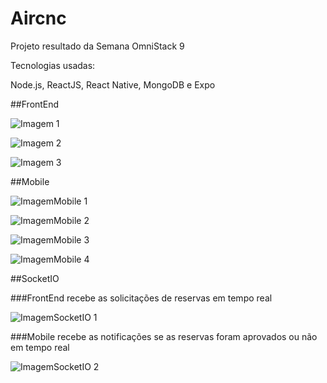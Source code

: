 # Aircnc
Projeto resultado da Semana OmniStack 9

Tecnologias usadas:

Node.js, ReactJS, React Native, MongoDB e Expo

##FrontEnd

![Imagem 1](https://user-images.githubusercontent.com/39282775/66722120-23c3c300-ede0-11e9-80c6-46a098bfdb20.png)

![Imagem 2](https://user-images.githubusercontent.com/39282775/66722137-638aaa80-ede0-11e9-9673-2edbeb86f58b.png)

![Imagem 3](https://user-images.githubusercontent.com/39282775/66722149-84530000-ede0-11e9-93a8-b7a801260524.png)

##Mobile

![ImagemMobile 1](https://user-images.githubusercontent.com/39282775/66722161-97fe6680-ede0-11e9-9718-79d9a1766467.png)

![ImagemMobile 2](https://user-images.githubusercontent.com/39282775/66722171-b19fae00-ede0-11e9-96c0-d7cd607cebe2.png)

![ImagemMobile 3](https://user-images.githubusercontent.com/39282775/66722177-bebc9d00-ede0-11e9-9341-e40b4ca40096.png)

![ImagemMobile 4](https://user-images.githubusercontent.com/39282775/66722182-cd0ab900-ede0-11e9-91ea-2c8bb58c23cd.png)

##SocketIO

###FrontEnd recebe as solicitações de reservas em tempo real

![ImagemSocketIO 1](https://user-images.githubusercontent.com/39282775/66722190-f0356880-ede0-11e9-8d1a-caf3526e3dd2.png)

###Mobile recebe as notificações se as reservas foram aprovados ou não em tempo real

![ImagemSocketIO 2](https://user-images.githubusercontent.com/39282775/66722218-4a362e00-ede1-11e9-90b3-5dfb198a7d5e.png)
